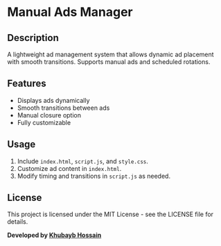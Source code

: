 # Manual Ads Manager

## Description
A lightweight ad management system that allows dynamic ad placement with smooth transitions. Supports manual ads and scheduled rotations.

## Features
- Displays ads dynamically
- Smooth transitions between ads
- Manual closure option
- Fully customizable

## Usage
1. Include `index.html`, `script.js`, and `style.css`.
2. Customize ad content in `index.html`.
3. Modify timing and transitions in `script.js` as needed.

## License
This project is licensed under the MIT License - see the LICENSE file for details.

**Developed by [Khubayb Hossain](https://khubaybhossain.blogspot.com)**

